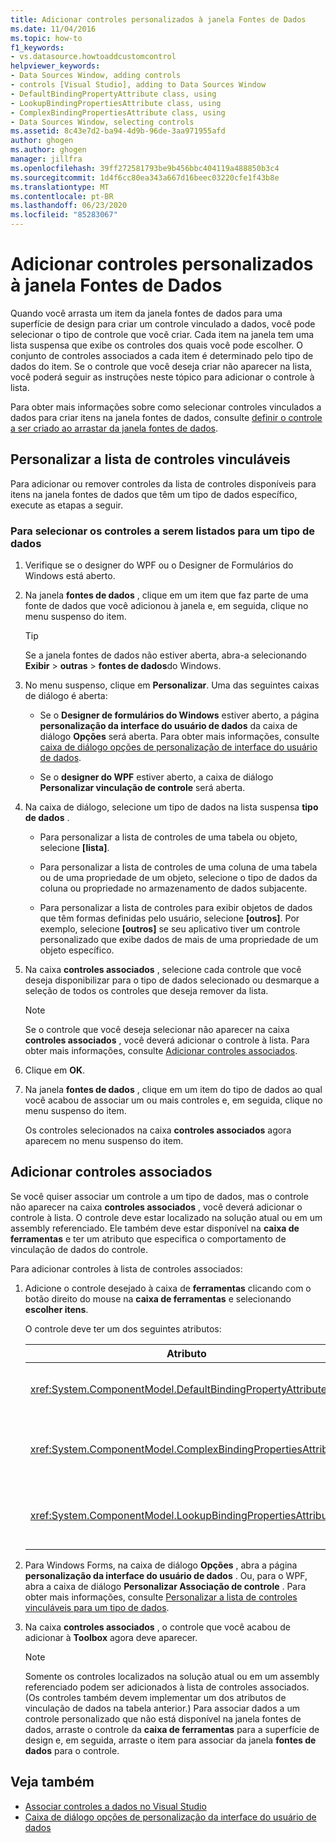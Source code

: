 ```yaml
---
title: Adicionar controles personalizados à janela Fontes de Dados
ms.date: 11/04/2016
ms.topic: how-to
f1_keywords:
- vs.datasource.howtoaddcustomcontrol
helpviewer_keywords:
- Data Sources Window, adding controls
- controls [Visual Studio], adding to Data Sources Window
- DefaultBindingPropertyAttribute class, using
- LookupBindingPropertiesAttribute class, using
- ComplexBindingPropertiesAttribute class, using
- Data Sources Window, selecting controls
ms.assetid: 8c43e7d2-ba94-4d9b-96de-3aa971955afd
author: ghogen
ms.author: ghogen
manager: jillfra
ms.openlocfilehash: 39ff272581793be9b456bbc404119a488850b3c4
ms.sourcegitcommit: 1d4f6cc80ea343a667d16beec03220cfe1f43b8e
ms.translationtype: MT
ms.contentlocale: pt-BR
ms.lasthandoff: 06/23/2020
ms.locfileid: "85283067"
---
```

# <a name="add-custom-controls-to-the-data-sources-window"></a>Adicionar controles personalizados à janela Fontes de Dados

Quando você arrasta um item da janela fontes de dados para uma superfície de design para criar um controle vinculado a dados, você pode selecionar o tipo de controle que você criar. Cada item na janela tem uma lista suspensa que exibe os controles dos quais você pode escolher. O conjunto de controles associados a cada item é determinado pelo tipo de dados do item. Se o controle que você deseja criar não aparecer na lista, você poderá seguir as instruções neste tópico para adicionar o controle à lista.

Para obter mais informações sobre como selecionar controles vinculados a dados para criar itens na janela fontes de dados, consulte [definir o controle a ser criado ao arrastar da janela fontes de dados](../data-tools/set-the-control-to-be-created-when-dragging-from-the-data-sources-window.md).

## <a name="customize-the-bindable-controls-list"></a>Personalizar a lista de controles vinculáveis

Para adicionar ou remover controles da lista de controles disponíveis para itens na janela fontes de dados que têm um tipo de dados específico, execute as etapas a seguir.

### <a name="to-select-the-controls-to-be-listed-for-a-data-type"></a>Para selecionar os controles a serem listados para um tipo de dados

1. Verifique se o designer do WPF ou o Designer de Formulários do Windows está aberto.

2. Na janela **fontes de dados** , clique em um item que faz parte de uma fonte de dados que você adicionou à janela e, em seguida, clique no menu suspenso do item.

   > [!TIP]
   > Se a janela fontes de dados não estiver aberta, abra-a selecionando **Exibir**  >  **outras**  >  **fontes de dados**do Windows.

3. No menu suspenso, clique em **Personalizar**. Uma das seguintes caixas de diálogo é aberta:

    - Se o **Designer de formulários do Windows** estiver aberto, a página **personalização da interface do usuário de dados** da caixa de diálogo **Opções** será aberta. Para obter mais informações, consulte [caixa de diálogo opções de personalização de interface do usuário de dados](../ide/reference/options-windows-forms-designer-data-ui-customization.md).

    - Se o **designer do WPF** estiver aberto, a caixa de diálogo **Personalizar vinculação de controle** será aberta.

4. Na caixa de diálogo, selecione um tipo de dados na lista suspensa **tipo de dados** .

    - Para personalizar a lista de controles de uma tabela ou objeto, selecione **[lista]**.

    - Para personalizar a lista de controles de uma coluna de uma tabela ou de uma propriedade de um objeto, selecione o tipo de dados da coluna ou propriedade no armazenamento de dados subjacente.

    - Para personalizar a lista de controles para exibir objetos de dados que têm formas definidas pelo usuário, selecione **[outros]**. Por exemplo, selecione **[outros]** se seu aplicativo tiver um controle personalizado que exibe dados de mais de uma propriedade de um objeto específico.

5. Na caixa **controles associados** , selecione cada controle que você deseja disponibilizar para o tipo de dados selecionado ou desmarque a seleção de todos os controles que deseja remover da lista.

    > [!NOTE]
    > Se o controle que você deseja selecionar não aparecer na caixa **controles associados** , você deverá adicionar o controle à lista. Para obter mais informações, consulte [Adicionar controles associados](#add-associated-controls).

6. Clique em **OK**.

7. Na janela **fontes de dados** , clique em um item do tipo de dados ao qual você acabou de associar um ou mais controles e, em seguida, clique no menu suspenso do item.

     Os controles selecionados na caixa **controles associados** agora aparecem no menu suspenso do item.

## <a name="add-associated-controls"></a>Adicionar controles associados

Se você quiser associar um controle a um tipo de dados, mas o controle não aparecer na caixa **controles associados** , você deverá adicionar o controle à lista. O controle deve estar localizado na solução atual ou em um assembly referenciado. Ele também deve estar disponível na **caixa de ferramentas** e ter um atributo que especifica o comportamento de vinculação de dados do controle.

Para adicionar controles à lista de controles associados:

1. Adicione o controle desejado à caixa de **ferramentas** clicando com o botão direito do mouse na **caixa de ferramentas** e selecionando **escolher itens**.

     O controle deve ter um dos seguintes atributos:

    |Atributo|Descrição|
    |---------------|-----------------|
    |<xref:System.ComponentModel.DefaultBindingPropertyAttribute>|Implemente esse atributo em controles simples que exibem uma única coluna (ou Propriedade) de dados, como um <xref:System.Windows.Forms.TextBox> .|
    |<xref:System.ComponentModel.ComplexBindingPropertiesAttribute>|Implemente esse atributo em controles que exibem listas (ou tabelas) de dados, como um <xref:System.Windows.Forms.DataGridView> .|
    |<xref:System.ComponentModel.LookupBindingPropertiesAttribute>|Implemente esse atributo em controles que exibem listas (ou tabelas) de dados, mas também precisam apresentar uma única coluna ou propriedade, como um <xref:System.Windows.Forms.ComboBox> .|

2. Para Windows Forms, na caixa de diálogo **Opções** , abra a página **personalização da interface do usuário de dados** . Ou, para o WPF, abra a caixa de diálogo **Personalizar Associação de controle** . Para obter mais informações, consulte [Personalizar a lista de controles vinculáveis para um tipo de dados](#customize-the-bindable-controls-list).

3. Na caixa **controles associados** , o controle que você acabou de adicionar à **Toolbox** agora deve aparecer.

    > [!NOTE]
    > Somente os controles localizados na solução atual ou em um assembly referenciado podem ser adicionados à lista de controles associados. (Os controles também devem implementar um dos atributos de vinculação de dados na tabela anterior.) Para associar dados a um controle personalizado que não está disponível na janela fontes de dados, arraste o controle da **caixa de ferramentas** para a superfície de design e, em seguida, arraste o item para associar da janela **fontes de dados** para o controle.

## <a name="see-also"></a>Veja também

- [Associar controles a dados no Visual Studio](../data-tools/bind-controls-to-data-in-visual-studio.md)
- [Caixa de diálogo opções de personalização da interface do usuário de dados](../ide/reference/options-windows-forms-designer-data-ui-customization.md)
